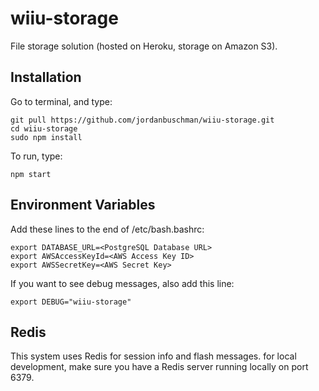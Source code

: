 wiiu-storage
============

File storage solution (hosted on Heroku, storage on Amazon S3).

## Installation
Go to terminal, and type:
```
git pull https://github.com/jordanbuschman/wiiu-storage.git
cd wiiu-storage
sudo npm install
```
To run, type:
```
npm start
```

## Environment Variables
Add these lines to the end of /etc/bash.bashrc:
```
export DATABASE_URL=<PostgreSQL Database URL>
export AWSAccessKeyId=<AWS Access Key ID>
export AWSSecretKey=<AWS Secret Key>
```
If you want to see debug messages, also add this line:
```
export DEBUG="wiiu-storage"
```

## Redis
This system uses Redis for session info and flash messages. for local development, make sure you have a Redis server running locally on port 6379.
